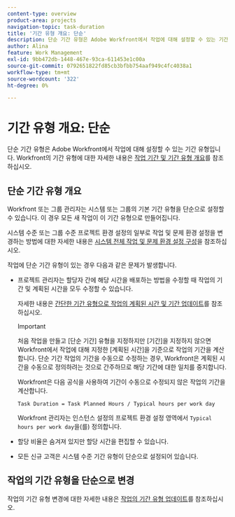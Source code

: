```yaml
---
content-type: overview
product-area: projects
navigation-topic: task-duration
title: '기간 유형 개요: 단순'
description: 단순 기간 유형은 Adobe Workfront에서 작업에 대해 설정할 수 있는 기간 유형입니다.
author: Alina
feature: Work Management
exl-id: 9bb472db-1448-467e-93ca-611453e1c00a
source-git-commit: 0792651822fd85cb3bfbb754aaf949c4fc4038a1
workflow-type: tm+mt
source-wordcount: '322'
ht-degree: 0%

---
```


# 기간 유형 개요: 단순

<!-- Audited: 5/2025 -->

단순 기간 유형은 Adobe Workfront에서 작업에 대해 설정할 수 있는 기간 유형입니다. Workfront의 기간 유형에 대한 자세한 내용은 [작업 기간 및 기간 유형 개요](../../../manage-work/tasks/taskdurtn/task-duration-and-duration-type.md)를 참조하십시오.

## 단순 기간 유형 개요

Workfront 또는 그룹 관리자는 시스템 또는 그룹의 기본 기간 유형을 단순으로 설정할 수 있습니다. 이 경우 모든 새 작업이 이 기간 유형으로 만들어집니다.

시스템 수준 또는 그룹 수준 프로젝트 환경 설정의 일부로 작업 및 문제 환경 설정을 변경하는 방법에 대한 자세한 내용은 [시스템 전체 작업 및 문제 환경 설정 구성](../../../administration-and-setup/set-up-workfront/configure-system-defaults/set-task-issue-preferences.md)을 참조하십시오.

작업에 단순 기간 유형이 있는 경우 다음과 같은 문제가 발생합니다.

* 프로젝트 관리자는 할당자 간에 해당 시간을 배포하는 방법을 수정할 때 작업의 기간 및 계획된 시간을 모두 수정할 수 있습니다.

  자세한 내용은 [간단한 기간 유형으로 작업의 계획된 시간 및 기간 업데이트](../../../manage-work/tasks/taskdurtn/update-planned-hours-duration-for-simple-duration-task.md)를 참조하십시오.

  >[!IMPORTANT]
  >
  >처음 작업을 만들고 [단순 기간] 유형을 지정하지만 [기간]을 지정하지 않으면 Workfront에서 작업에 대해 지정한 [계획된 시간]을 기준으로 작업의 기간을 계산합니다. 단순 기간 작업의 기간을 수동으로 수정하는 경우, Workfront은 계획된 시간을 수동으로 정의하려는 것으로 간주하므로 해당 기간에 대한 일치를 중지합니다.
  >
  >Workfront은 다음 공식을 사용하여 기간이 수동으로 수정되지 않은 작업의 기간을 계산합니다.
  >
  > `Task Duration = Task Planned Hours / Typical hours per work day`
  >
  >Workfront 관리자는 인스턴스 설정의 프로젝트 환경 설정 영역에서 `Typical hours per work day`을(를) 정의합니다.

* 할당 비율은 숨겨져 있지만 할당 시간을 편집할 수 있습니다.
* 모든 신규 고객은 시스템 수준 기간 유형이 단순으로 설정되어 있습니다.

## 작업의 기간 유형을 단순으로 변경

작업의 기간 유형 변경에 대한 자세한 내용은 [작업의 기간 유형 업데이트](../../../manage-work/tasks/taskdurtn/update-duration-type-of-task.md)를 참조하십시오.

<!--
<p data-mc-conditions="QuicksilverOrClassic.Draft mode">(NOTE: replaced with new article linked above)</p>
-->

<!--
<ol data-mc-conditions="QuicksilverOrClassic.Draft mode">
<li value="1">Go to a task for which you want to change the Duration Type.</li>
<li value="2"> <p data-mc-conditions="QuicksilverOrClassic.Quicksilver">Click <strong>Task Details</strong> in the left panel, then in the Overview area double click <strong>Duration Type</strong>. </p> </li>
<li value="3"> <p>Select <strong>Simple</strong> from the drop-down menu.</p> </li>
<li value="4">Click <strong>Save</strong> <strong>Changes</strong><strong>.</strong></li>
</ol>
-->
